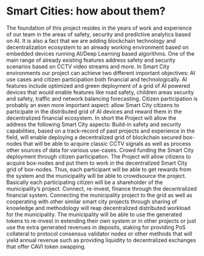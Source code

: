 # Smart Cities: how about them?

The foundation of this project resides in the years of work and experience of our team in the areas of safety, security and predictive analytics based on AI. It is also a fact that we are adding blockchain technology and decentralization ecosystem to an already working environment based on embedded devices running AI/Deep Learning based algorithms. One of the main range of already existing features address safety and security scenarios based on CCTV video streams and more. In Smart City environments our project can achieve two different important objectives: AI use cases and citizen participation both financial and technologically. AI features include optimized and green deployment of a grid of AI powered devices that would enable features like road safety, children areas security and safety, traffic and network balancing forecasting. Citizen participation is probably an even more important aspect: allow Smart City citizens to participate in the distributed grid of AI devices and reward them in the decentralized financial ecosystem. In short the Project will allow the address the following Smart City aspects: Build-in safety and security capabilities, based on a track-record of past projects and experience in the field, will enable deploying a decentralized grid of blockchain secured box-nodes that will be able to acquire classic CCTV signals as well as process other sources of data for various use-cases. Crowd funding the Smart City deployment through citizen participation. The Project will allow citizens to acquire box-nodes and put them to work in the decentralized Smart City grid of box-nodes. Thus, each participant will be able to get rewards from the system and the municipality will be able to crowdsource the project. Basically each participating citizen will be a shareholder of the municipality’s project. Connect, re-invest, finance through the decentralized financial system. Connecting the municipality project to the grid as well as cooperating with other similar smart city projects through sharing of knowledge and methodology will reap decentralized distributed workload for the municipality. The municipality will be able to use the generated tokens to re-invest in extending their own system or in other projects or just use the extra generated revenues in deposits, staking for providing PoS collateral to protocol consensus validator nodes or other methods that will yield annual revenue such as providing liquidity to decentralized exchanges that offer CAVI token swapping.
